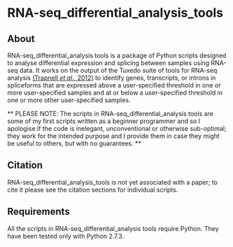 # RNA-seq_differential_analysis_tools
## About
RNA-seq_differential_analysis tools is a package of Python scripts designed to analyse differential expression and splicing between samples using RNA-seq data. It works on the output of the Tuxedo suite of tools for RNA-seq analysis [(Trapnell *et al.*, 2012)](http://www.nature.com/nprot/journal/v7/n3/full/nprot.2012.016.html) to identify genes, transcripts, or introns in spliceforms that are expressed above a user-specified threshold in one or more user-specified samples and at or below a user-specified threshold in one or more other user-specified samples.

** PLEASE NOTE: The scripts in RNA-seq_differential_analysis tools are some of my first scripts written as a beginner programmer and so I apologise if the code is inelegant, unconventional or otherwise sub-optimal; they work for the intended purpose and I provide them in case they might be useful to others, but with no guarantees. ** 

## Citation
RNA-seq_differential_analysis_tools is not yet associated with a paper; to cite it please see the citation sections for individual scripts.

## Requirements
All the scripts in RNA-seq_differential_analysis tools require Python. They have been tested only with Python 2.7.3.
